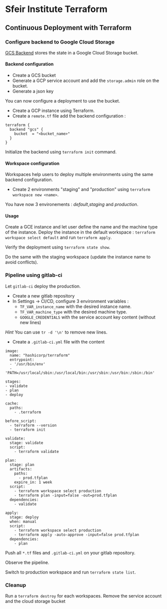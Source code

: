 # Sfeir Institute Terraform
## Continuous Deployment with Terraform
### Configure backend to Google Cloud Storage
[GCS Backend](https://www.terraform.io/docs/backends/types/gcs.html) stores the state in a Google Cloud Storage bucket.

#### Backend configuration
- Create a GCS bucket
- Generate a GCP service account and add the `storage.admin` role on the bucket.
- Generate a json key

You can now configure a deployment to use the bucket.

- Create a GCP instance using Terraform.
- Create a `remote.tf` file add the backend configuration :
```
terraform {
  backend "gcs" {
    bucket  = "<bucket_name>"
  }
}
```

Initialize the backend using `terraform init` command. 

#### Workspace configuration
Workspaces help users to deploy multiple environments using the same backend configuration.

- Create 2 environments "staging" and "production" using `terraform workspace new <name>`.

You have now 3 environements : *default*,*staging* and *production*.

#### Usage
Create a GCE instance and let user define the name and the machine type of the instance.
Deploy the instance in the default workspace : `terraform workspace select default` and run `terraform apply`.

Verify the deployment using `terraform state show`.

Do the same with the staging workspace (update the instance name to avoid conflicts).

### Pipeline using gitlab-ci
Let `gitlab-ci` deploy the production.

- Create a new gitlab repository
- In Settings -> CI/CD, configure 3 environment variables :
	- `TF_VAR_instance_name` with the desired instance name.
	- `TF_VAR_machine_type` with the desired machine type.
	- `GOOGLE_CREDENTIALS` with the service account key content (without new lines)

*Hint* You can use `tr -d '\n'` to remove new lines.

- Create a `.gitlab-ci.yml` file with the content
```
image:
  name: "hashicorp/terraform"
  entrypoint:
  - '/usr/bin/env'
  - 'PATH=/usr/local/sbin:/usr/local/bin:/usr/sbin:/usr/bin:/sbin:/bin'

stages:
- validate
- plan
- deploy

cache:
  paths:
    - .terraform

before_script:
  - terraform --version
  - terraform init

validate: 
  stage: validate
  script:
    - terraform validate

plan:
  stage: plan
  artifacts:
    paths:
      - prod.tfplan
    expire_in: 1 week
  script: 
    - terraform workspace select production
    - terraform plan -input=false -out=prod.tfplan
  dependencies:
    - validate

apply:
  stage: deploy
  when: manual
  script:
    - terraform workspace select production
    - terraform apply -auto-approve -input=false prod.tfplan
  dependencies:
    - plan
```

Push all `*.tf` files and `.gitlab-ci.yml` on your gitlab repository.

Observe the pipeline.

Switch to production workspace and run `terraform state list`.

### Cleanup

Run a `terraform destroy` for each workspaces.
Remove the service account and the cloud storage bucket
